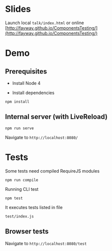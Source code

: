 # Slides

Launch local `talk/index.html` or online [http://fayway.github.io/ComponentsTesting/](http://fayway.github.io/ComponentsTesting/)

# Demo

## Prerequisites

- Install Node 4

- Install dependencies

```
npm install
```

## Internal server (with LiveReload)

```
npm run serve
```

Navigate to `http://localhost:8080/`


# Tests

Some tests need compiled RequireJS modules

```
npm run compile
```

Running CLI test

```
npm test
```

It executes tests listed in file

```
test/index.js
```

## Browser tests

Navigate to `http://localhost:8080/test`



